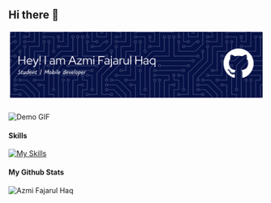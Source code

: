 ## Hi there 👋
![banner](images/github-header-banner.png)
###
![Demo GIF](https://i.gifer.com/6mz.gif)


#### Skills
[![My Skills](https://skillicons.dev/icons?i=dart,kotlin,androidstudio,vscode,flutter&theme=light)](https://skillicons.dev)


#### My Github Stats
![Azmi Fajarul Haq](https://github-readme-stats.vercel.app/api?username=AzmiFH&show_icons=true)
